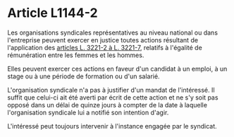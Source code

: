 # Article L1144-2

Les organisations syndicales représentatives au niveau national ou dans l'entreprise peuvent exercer en justice toutes actions résultant de l'application des [articles L. 3221-2 à L. 3221-7][1], relatifs à l'égalité de rémunération entre les femmes et les hommes. 

Elles peuvent exercer ces actions en faveur d'un candidat à un emploi, à un stage ou à une période de formation ou d'un salarié. 

L'organisation syndicale n'a pas à justifier d'un mandat de l'intéressé. Il suffit que celui-ci ait été averti par écrit de cette action et ne s'y soit pas opposé dans un délai de quinze jours à compter de la date à laquelle l'organisation syndicale lui a notifié son intention d'agir. 

L'intéressé peut toujours intervenir à l'instance engagée par le syndicat.

 [1]: /affichCodeArticle.do?cidTexte=LEGITEXT000006072050&idArticle=LEGIARTI000006902818&dateTexte=&categorieLien=cid